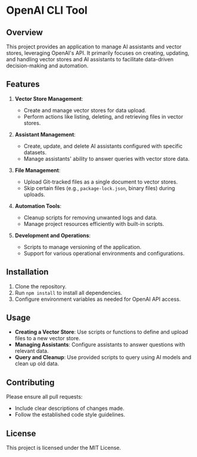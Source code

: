 # OpenAI CLI Tool

## Overview

This project provides an application to manage AI assistants and vector stores, leveraging OpenAI's API. It primarily focuses on creating, updating, and handling vector stores and AI assistants to facilitate data-driven decision-making and automation.

## Features

1. **Vector Store Management**:
   - Create and manage vector stores for data upload.
   - Perform actions like listing, deleting, and retrieving files in vector stores.

2. **Assistant Management**:
   - Create, update, and delete AI assistants configured with specific datasets.
   - Manage assistants' ability to answer queries with vector store data.

3. **File Management**:
   - Upload Git-tracked files as a single document to vector stores.
   - Skip certain files (e.g., `package-lock.json`, binary files) during uploads.

4. **Automation Tools**:
   - Cleanup scripts for removing unwanted logs and data.
   - Manage project resources efficiently with built-in scripts.

5. **Development and Operations**:
   - Scripts to manage versioning of the application.
   - Support for various operational environments and configurations.

## Installation

1. Clone the repository.
2. Run `npm install` to install all dependencies.
3. Configure environment variables as needed for OpenAI API access.

## Usage

- **Creating a Vector Store**: Use scripts or functions to define and upload files to a new vector store.
- **Managing Assistants**: Configure assistants to answer questions with relevant data.
- **Query and Cleanup**: Use provided scripts to query using AI models and clean up old data.

## Contributing

Please ensure all pull requests:
- Include clear descriptions of changes made.
- Follow the established code style guidelines.

## License

This project is licensed under the MIT License.